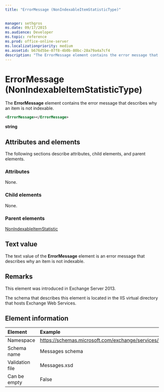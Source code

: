 ```yaml
---
title: "ErrorMessage (NonIndexableItemStatisticType)"
 
 
manager: sethgros
ms.date: 09/17/2015
ms.audience: Developer
ms.topic: reference
ms.prod: office-online-server
ms.localizationpriority: medium
ms.assetid: b676d5be-07f8-4b0b-80bc-28a79a4a7cf4
description: "The ErrorMessage element contains the error message that describes why an item is not indexable."
---
```


# ErrorMessage (NonIndexableItemStatisticType)

The **ErrorMessage** element contains the error message that describes why an item is not indexable. 
  
```XML
<ErrorMessage></ErrorMessage>
```

 **string**
## Attributes and elements

The following sections describe attributes, child elements, and parent elements.
  
### Attributes

None.
  
### Child elements

None.
  
### Parent elements

[NonIndexableItemStatistic](nonindexableitemstatistic.md)
  
## Text value

The text value of the **ErrorMessage** element is an error message that describes why an item is not indexable. 
  
## Remarks

This element was introduced in Exchange Server 2013.
  
The schema that describes this element is located in the IIS virtual directory that hosts Exchange Web Services.
  
## Element information

| Element | Example |
|:-----|:-----|
|Namespace  <br/> |https://schemas.microsoft.com/exchange/services/2006/messages  <br/> |
|Schema name  <br/> |Messages schema  <br/> |
|Validation file  <br/> |Messages.xsd  <br/> |
|Can be empty  <br/> |False  <br/> |
   

